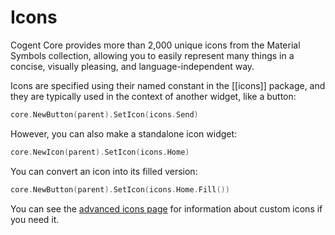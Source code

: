 # Icons

Cogent Core provides more than 2,000 unique icons from the Material Symbols collection, allowing you to easily represent many things in a concise, visually pleasing, and language-independent way.

Icons are specified using their named constant in the [[icons]] package, and they are typically used in the context of another widget, like a button:

```Go
core.NewButton(parent).SetIcon(icons.Send)
```

However, you can also make a standalone icon widget:

```Go
core.NewIcon(parent).SetIcon(icons.Home)
```

You can convert an icon into its filled version:

```Go
core.NewButton(parent).SetIcon(icons.Home.Fill())
```

You can see the [advanced icons page](../../advanced/icons) for information about custom icons if you need it.
